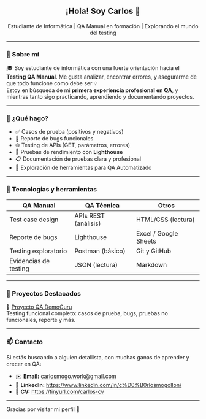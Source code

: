 <h2 align="center">¡Hola! Soy Carlos 👋</h2>

<p align="center">
  Estudiante de Informática | QA Manual en formación | Explorando el mundo del testing
</p>

---

### 💼 Sobre mí

🎓 Soy estudiante de informática con una fuerte orientación hacia el **Testing QA Manual**. Me gusta analizar, encontrar errores, y asegurarme de que todo funcione como debe ser 💡  
Estoy en búsqueda de mi **primera experiencia profesional en QA**, y mientras tanto sigo practicando, aprendiendo y documentando proyectos.

---

### 🧪 ¿Qué hago?

- ✅ Casos de prueba (positivos y negativos)
- 🐞 Reporte de bugs funcionales
- 🌐 Testing de APIs (GET, parámetros, errores)
- 🚦 Pruebas de rendimiento con **Lighthouse**
- 📋 Documentación de pruebas clara y profesional
- 🔎 Exploración de herramientas para QA Automatizado

---

### 🧰 Tecnologías y herramientas

| QA Manual | QA Técnica | Otros |
|-----------|------------|-------|
| Test case design | APIs REST (análisis) | HTML/CSS (lectura) |
| Reporte de bugs | Lighthouse | Excel / Google Sheets |
| Testing exploratorio | Postman (básico) | Git y GitHub |
| Evidencias de testing | JSON (lectura) | Markdown |

---

### 📂 Proyectos Destacados

🔹 [Proyecto QA DemoGuru](https://github.com/Mogo943/qa-project-demo-guru)  
Testing funcional completo: casos de prueba, bugs, pruebas no funcionales, reporte y más.  

---

### 📫 Contacto

Si estás buscando a alguien detallista, con muchas ganas de aprender y crecer en QA:
- ✉️ **Email:** carlosmogo.work@gmail.com 
- 💼 **LinkedIn:** https://www.linkedin.com/in/c%D0%B0rlosmogollon/
- 📁 **CV:** https://tinyurl.com/carlos-cv

---

Gracias por visitar mi perfil 💙
